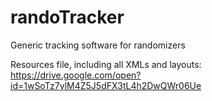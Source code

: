 # randoTracker
Generic tracking software for randomizers

Resources file, including all XMLs and layouts:  https://drive.google.com/open?id=1wSoTz7ylM4Z5J5dFX3tL4h2DwQWr06Ue
